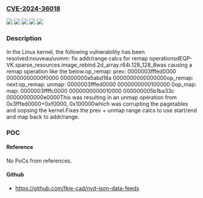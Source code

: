### [CVE-2024-36018](https://cve.mitre.org/cgi-bin/cvename.cgi?name=CVE-2024-36018)
![](https://img.shields.io/static/v1?label=Product&message=Linux&color=blue)
![](https://img.shields.io/static/v1?label=Version&message=&color=brightgreen)
![](https://img.shields.io/static/v1?label=Version&message=6.6%20&color=brightgreen)
![](https://img.shields.io/static/v1?label=Version&message=b88baab828713ce0b49b185444b2ee83bed373a8%20&color=brightgreen)
![](https://img.shields.io/static/v1?label=Vulnerability&message=n%2Fa&color=blue)

### Description

In the Linux kernel, the following vulnerability has been resolved:nouveau/uvmm: fix addr/range calcs for remap operationsdEQP-VK.sparse_resources.image_rebind.2d_array.r64i.128_128_8was causing a remap operation like the below.op_remap: prev: 0000003fffed0000 00000000000f0000 00000000a5abd18a 0000000000000000op_remap: next:op_remap: unmap: 0000003fffed0000 0000000000100000 0op_map: map: 0000003ffffc0000 0000000000010000 000000005b1ba33c 00000000000e0000This was resulting in an unmap operation from 0x3fffed0000+0xf0000, 0x100000which was corrupting the pagetables and oopsing the kernel.Fixes the prev + unmap range calcs to use start/end and map back to addr/range.

### POC

#### Reference
No PoCs from references.

#### Github
- https://github.com/fkie-cad/nvd-json-data-feeds

